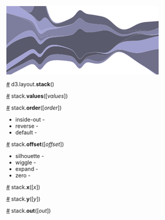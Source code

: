 ![stack](stack.png)

<a name="stack" href="#stack">#</a> d3.layout.<b>stack</b>()

<a name="values" href="#values">#</a> stack.<b>values</b>([<i>values</i>])

<a name="order" href="#order">#</a> stack.<b>order</b>([<i>order</i>])

* inside-out - 
* reverse -
* default -

<a name="offset" href="#offset">#</a> stack.<b>offset</b>([<i>offset</i>])

* silhouette -
* wiggle -
* expand -
* zero -

<a name="x" href="#x">#</a> stack.<b>x</b>([<i>x</i>])

<a name="y" href="#y">#</a> stack.<b>y</b>([<i>y</i>])

<a name="out" href="#out">#</a> stack.<b>out</b>([<i>out</i>])
